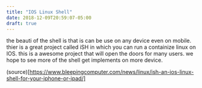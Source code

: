 ```yaml
---
title: "IOS Linux Shell"
date: 2018-12-09T20:59:07-05:00
draft: true
---
```


the beauti of the shell is that is can be use on any device even on mobile.
thier is a great project called iSH in which you can run a containize linux on
IOS. this is a awesome project that will open the doors for many users. we hope
to see more of the shell get implements on more device. 

(source)[https://www.bleepingcomputer.com/news/linux/ish-an-ios-linux-shell-for-your-iphone-or-ipad/]

